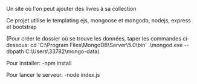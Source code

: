 Un site où l'on peut ajouter des livres à sa collection

Ce projet utilise le templating ejs, mongoose et mongodb, nodejs, express et bootstrap



(Pour créer le dossier où se trouve les données, taper les commandes ci-dessous:
cd 'C:\Program Files\MongoDB\Server\5.0\bin\'
.\mongod.exe --dbpath C:\Users\33782\mongo-data)

Pour installer:
-npm install

Pour lancer le serveur:
-node index.js